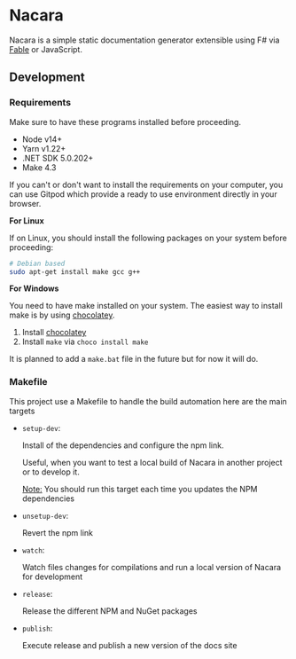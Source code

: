 # Nacara

Nacara is a simple static documentation generator extensible using F# via [Fable](https://fable.io) or JavaScript.

## Development

### Requirements

Make sure to have these programs installed before proceeding.

- Node v14+
- Yarn v1.22+
- .NET SDK 5.0.202+
- Make 4.3

If you can't or don't want to install the requirements on your computer, you can use Gitpod which provide a ready to use environment directly in your browser.

**For Linux**

If on Linux, you should install the following packages on your system before proceeding:

```bash
# Debian based
sudo apt-get install make gcc g++
```

**For Windows**

You need to have make installed on your system. The easiest way to install make is by using [chocolatey](https://chocolatey.org/).

1. Install [chocolatey](https://chocolatey.org/install)
2. Install `make` via `choco install make`

It is planned to add a `make.bat` file in the future but for now it will do.

### Makefile

This project use a Makefile to handle the build automation here are the main targets

- `setup-dev`:

    Install of the dependencies and configure the npm link.

    Useful, when you want to test a local build of Nacara in another project or to develop it.

    <u>Note:</u> You should run this target each time you updates the NPM dependencies

- `unsetup-dev`:

    Revert the npm link

- `watch`:

    Watch files changes for compilations and run a local version of Nacara for development

- `release`:

    Release the different NPM and NuGet packages

- `publish`:

    Execute release and publish a new version of the docs site
